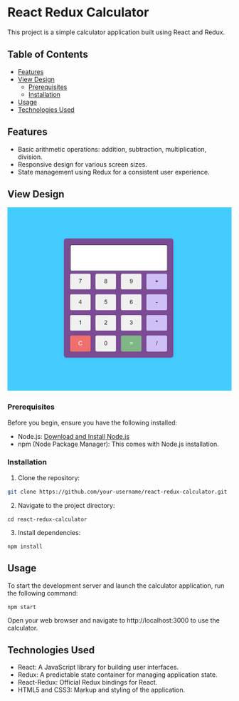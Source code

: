 # React Redux Calculator

This project is a simple calculator application built using React and Redux.

## Table of Contents

- [Features](#features)
- [View Design](#getting-started)
  - [Prerequisites](#prerequisites)
  - [Installation](#installation)
- [Usage](#usage)
- [Technologies Used](#technologies-used)


## Features

- Basic arithmetic operations: addition, subtraction, multiplication, division.
- Responsive design for various screen sizes.
- State management using Redux for a consistent user experience.

## View Design
<img src = "./public/calc.png">

### Prerequisites

Before you begin, ensure you have the following installed:

- Node.js: [Download and Install Node.js](https://nodejs.org/)
- npm (Node Package Manager): This comes with Node.js installation.

### Installation

1. Clone the repository:

```bash
git clone https://github.com/your-username/react-redux-calculator.git
```

2. Navigate to the project directory:
```
cd react-redux-calculator
```

3. Install dependencies:
```
npm install
```

## Usage
To start the development server and launch the calculator application, run the following command:
```
npm start
```

Open your web browser and navigate to http://localhost:3000 to use the calculator.

## Technologies Used
* React: A JavaScript library for building user interfaces.
* Redux: A predictable state container for managing application state.
* React-Redux: Official Redux bindings for React.
* HTML5 and CSS3: Markup and styling of the application.
